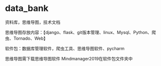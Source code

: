 # data_bank
资料库，思维导图，技术文档

思维导图存放内容：【django、flask、git版本管理、linux、Mysql、Python、爬虫、Tornado、Web】

软件包：数据库管理软件，爬虫工具、思维导图软件、pycharm

思维导图需下载思维导图软件 Mindmanager2019在软件包文件夹中
